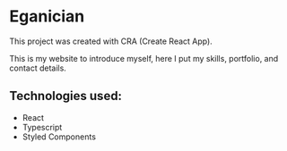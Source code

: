# Eganician

This project was created with CRA (Create React App).

This is my website to introduce myself, here I put my skills, portfolio, and
contact details.

## Technologies used:

- React
- Typescript
- Styled Components
